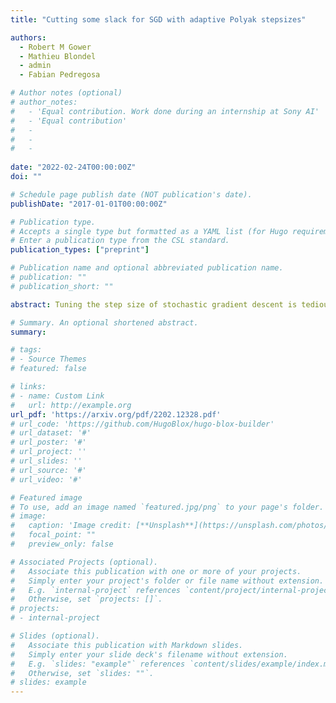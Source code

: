 ```yaml
---
title: "Cutting some slack for SGD with adaptive Polyak stepsizes"

authors:
  - Robert M Gower
  - Mathieu Blondel
  - admin
  - Fabian Pedregosa

# Author notes (optional)
# author_notes:
#   - 'Equal contribution. Work done during an internship at Sony AI'
#   - 'Equal contribution'
#   - 
#   -
#   - 
  
date: "2022-02-24T00:00:00Z"
doi: ""

# Schedule page publish date (NOT publication's date).
publishDate: "2017-01-01T00:00:00Z"

# Publication type.
# Accepts a single type but formatted as a YAML list (for Hugo requirements).
# Enter a publication type from the CSL standard.
publication_types: ["preprint"]

# Publication name and optional abbreviated publication name.
# publication: ""
# publication_short: ""

abstract: Tuning the step size of stochastic gradient descent is tedious and error prone. This has motivated the development of methods that automatically adapt the step size using readily available information. In this paper, we consider the family of SPS (Stochastic gradient with a Polyak Stepsize) adaptive methods. These are methods that make use of gradient and loss value at the sampled points to adaptively adjust the step size. We first show that SPS and its recent variants can all be seen as extensions of the Passive-Aggressive methods applied to nonlinear problems. We use this insight to develop new variants of the SPS method that are better suited to nonlinear models. Our new variants are based on introducing a slack variable into the interpolation equations. This single slack variable tracks the loss function across iterations and is used in setting a stable step size. We provide extensive numerical results supporting our new methods and a convergence theory.

# Summary. An optional shortened abstract.
summary: 

# tags:
# - Source Themes
# featured: false

# links:
# - name: Custom Link
#   url: http://example.org
url_pdf: 'https://arxiv.org/pdf/2202.12328.pdf'
# url_code: 'https://github.com/HugoBlox/hugo-blox-builder'
# url_dataset: '#'
# url_poster: '#'
# url_project: ''
# url_slides: ''
# url_source: '#'
# url_video: '#'

# Featured image
# To use, add an image named `featured.jpg/png` to your page's folder. 
# image:
#   caption: 'Image credit: [**Unsplash**](https://unsplash.com/photos/s9CC2SKySJM)'
#   focal_point: ""
#   preview_only: false

# Associated Projects (optional).
#   Associate this publication with one or more of your projects.
#   Simply enter your project's folder or file name without extension.
#   E.g. `internal-project` references `content/project/internal-project/index.md`.
#   Otherwise, set `projects: []`.
# projects:
# - internal-project

# Slides (optional).
#   Associate this publication with Markdown slides.
#   Simply enter your slide deck's filename without extension.
#   E.g. `slides: "example"` references `content/slides/example/index.md`.
#   Otherwise, set `slides: ""`.
# slides: example
---
```

<!-- 
{{% callout note %}}
Create your slides in Markdown - click the *Slides* button to check out the example.
{{% /callout %}}

Add the publication's **full text** or **supplementary notes** here. You can use rich formatting such as including [code, math, and images](https://docs.hugoblox.com/content/writing-markdown-latex/). -->
